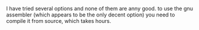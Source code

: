 I have tried several options and none of them are anny good. to use the gnu assembler (which appears to be the only decent option) you need to compile it from source, which takes hours.

